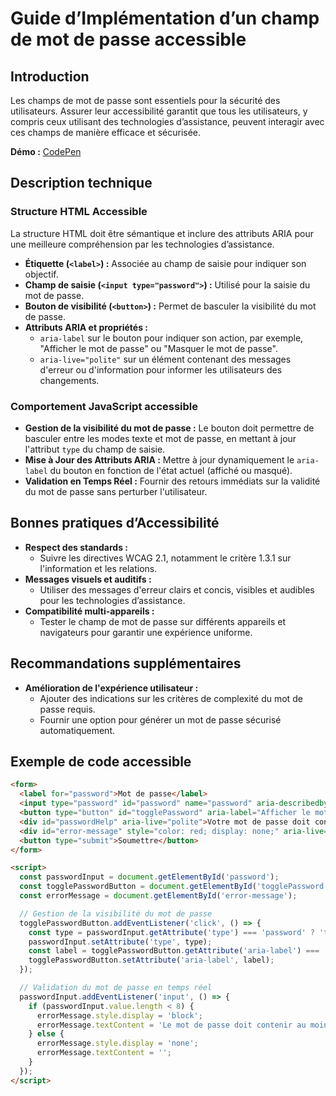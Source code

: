 # Guide d’Implémentation d’un champ de mot de passe accessible

## Introduction

Les champs de mot de passe sont essentiels pour la sécurité des utilisateurs. Assurer leur accessibilité garantit que tous les utilisateurs, y compris ceux utilisant des technologies d’assistance, peuvent interagir avec ces champs de manière efficace et sécurisée.

**Démo :** [CodePen](https://codepen.io/numera11y/pen/LEPdepx)

## Description technique

### Structure HTML Accessible

La structure HTML doit être sémantique et inclure des attributs ARIA pour une meilleure compréhension par les technologies d’assistance.

- **Étiquette (`<label>`) :** Associée au champ de saisie pour indiquer son objectif.
- **Champ de saisie (`<input type="password">`) :** Utilisé pour la saisie du mot de passe.
- **Bouton de visibilité (`<button>`) :** Permet de basculer la visibilité du mot de passe.
- **Attributs ARIA et propriétés :**
  - `aria-label` sur le bouton pour indiquer son action, par exemple, "Afficher le mot de passe" ou "Masquer le mot de passe".
  - `aria-live="polite"` sur un élément contenant des messages d'erreur ou d'information pour informer les utilisateurs des changements.

### Comportement JavaScript accessible

- **Gestion de la visibilité du mot de passe :** Le bouton doit permettre de basculer entre les modes texte et mot de passe, en mettant à jour l'attribut `type` du champ de saisie.
- **Mise à Jour des Attributs ARIA :** Mettre à jour dynamiquement le `aria-label` du bouton en fonction de l'état actuel (affiché ou masqué).
- **Validation en Temps Réel :** Fournir des retours immédiats sur la validité du mot de passe sans perturber l'utilisateur.

## Bonnes pratiques d’Accessibilité

- **Respect des standards :**
  - Suivre les directives WCAG 2.1, notamment le critère 1.3.1 sur l'information et les relations.
- **Messages visuels et auditifs :**
  - Utiliser des messages d'erreur clairs et concis, visibles et audibles pour les technologies d’assistance.
- **Compatibilité multi-appareils :**
  - Tester le champ de mot de passe sur différents appareils et navigateurs pour garantir une expérience uniforme.

## Recommandations supplémentaires

- **Amélioration de l'expérience utilisateur :**
  - Ajouter des indications sur les critères de complexité du mot de passe requis.
  - Fournir une option pour générer un mot de passe sécurisé automatiquement.

## Exemple de code accessible

```html
<form>
  <label for="password">Mot de passe</label>
  <input type="password" id="password" name="password" aria-describedby="passwordHelp">
  <button type="button" id="togglePassword" aria-label="Afficher le mot de passe">👁️</button>
  <div id="passwordHelp" aria-live="polite">Votre mot de passe doit contenir au moins 8 caractères.</div>
  <div id="error-message" style="color: red; display: none;" aria-live="assertive"></div>
  <button type="submit">Soumettre</button>
</form>

<script>
  const passwordInput = document.getElementById('password');
  const togglePasswordButton = document.getElementById('togglePassword');
  const errorMessage = document.getElementById('error-message');

  // Gestion de la visibilité du mot de passe
  togglePasswordButton.addEventListener('click', () => {
    const type = passwordInput.getAttribute('type') === 'password' ? 'text' : 'password';
    passwordInput.setAttribute('type', type);
    const label = togglePasswordButton.getAttribute('aria-label') === 'Afficher le mot de passe' ? 'Masquer le mot de passe' : 'Afficher le mot de passe';
    togglePasswordButton.setAttribute('aria-label', label);
  });

  // Validation du mot de passe en temps réel
  passwordInput.addEventListener('input', () => {
    if (passwordInput.value.length < 8) {
      errorMessage.style.display = 'block';
      errorMessage.textContent = 'Le mot de passe doit contenir au moins 8 caractères.';
    } else {
      errorMessage.style.display = 'none';
      errorMessage.textContent = '';
    }
  });
</script>
```
